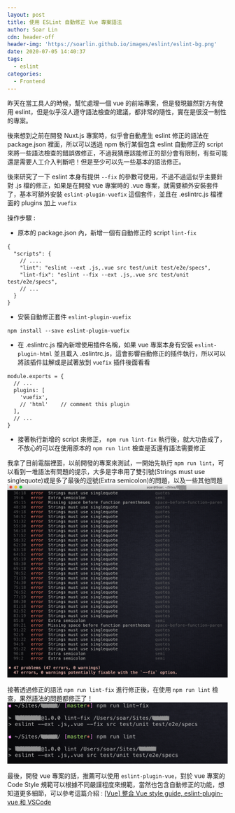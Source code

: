 ```yaml
---
layout: post
title: 使用 ESLint 自動修正 Vue 專案語法
author: Soar Lin
cdn: header-off
header-img: 'https://soarlin.github.io/images/eslint/eslint-bg.png'
date: 2020-07-05 14:40:37
tags:
  - eslint
categories:
  - Frontend
---
```


昨天在當工具人的時候，幫忙處理一個 vue 的前端專案，但是發現雖然對方有使用 eslint，但是似乎沒人遵守語法檢查的建議，都非常的隨性，實在是很沒一制性的專案。

後來想到之前在開發 Nuxt.js 專案時，似乎會自動產生 eslint 修正的語法在 package.json 裡面，所以可以透過 npm 執行某個包含 eslint 自動修正的 script 來將一些語法檢查的錯誤做修正，不過我猜應該能修正的部分會有限制，有些可能還是需要人工介入判斷吧！但是至少可以先一些基本的語法修正。

<!-- more -->

後來研究了一下 eslint 本身有提供 `--fix` 的參數可使用，不過不過這似乎主要針對 .js 檔的修正，如果是在開發 vue 專案時的 .vue 專案，就需要額外安裝套件了，基本可額外安裝 `eslint-plugin-vuefix` 這個套件，並且在 .eslintrc.js 檔裡面的 plugins 加上 `vuefix`

操作步驟 :

- 原本的 package.json 內，新增一個有自動修正的 script `lint-fix`

```
{
  "scripts": {
    // ....
    "lint": "eslint --ext .js,.vue src test/unit test/e2e/specs",
    "lint-fix": "eslint --fix --ext .js,.vue src test/unit test/e2e/specs",
    // ...
  }
}
```

- 安裝自動修正套件 `eslint-plugin-vuefix`

```
npm install --save eslint-plugin-vuefix
```

- 在 .eslintrc.js 檔內新增使用插件名稱，如果 vue 專案本身有安裝 `eslint-plugin-html` 並且載入 .eslintrc.js，這會影響自動修正的插件執行，所以可以將該插件註解或是試著放到 `vuefix` 插件後面看看

```
module.exports = {
  // ...
  plugins: [
    'vuefix',
    // 'html'    // comment this plugin
  ],
  // ...
}
```

- 接著執行新增的 script 來修正， `npm run lint-fix` 執行後，就大功告成了，不放心的可以在使用原本的 `npm run lint` 檢查是否還有語法需要修正

我拿了目前電腦裡面，以前開發的專案來測試，一開始先執行 `npm run lint`，可以看到一堆語法有問題的提示，大多是字串用了雙引號(Strings must use singlequote)或是多了最後的逗號(Extra semicolon)的問題，以及一些其他問題
![eslint-check](/images/eslint/eslint-01.png)

接著透過修正的語法 `npm run lint-fix` 進行修正後，在使用 `npm run lint` 檢查，果然語法的問題都修正了！
![eslint-autofix](/images/eslint/eslint-02.png)

最後，開發 vue 專案的話，推薦可以使用 `eslint-plugin-vue`，對於 vue 專案的 Code Style 規範可以根據不同嚴謹程度來規範，當然也包含自動修正的功能，想知道更多細節，可以參考這篇介紹 : [[Vue] 整合 Vue style guide, eslint-plugin-vue 和 VSCode](https://pjchender.blogspot.com/2019/07/vue-vue-style-guide-eslint-plugin-vue.html)
